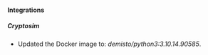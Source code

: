 
#### Integrations

##### Cryptosim

- Updated the Docker image to: *demisto/python3:3.10.14.90585*.
